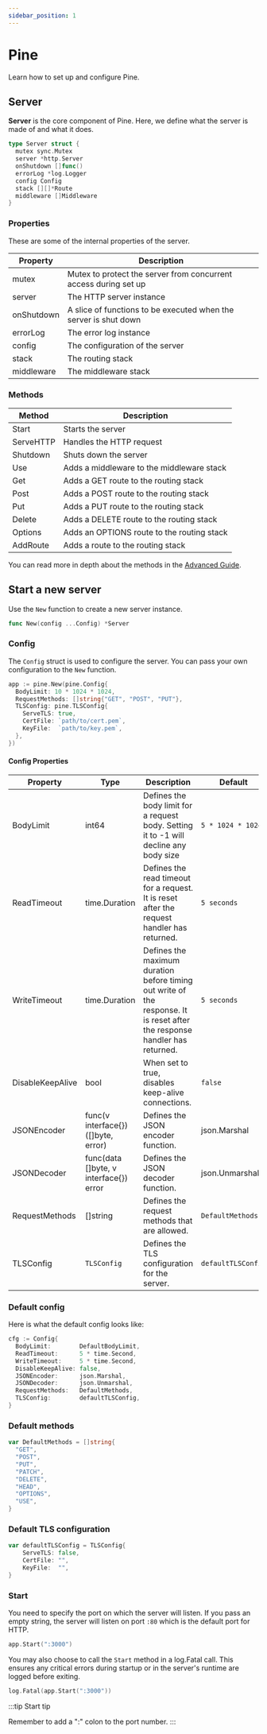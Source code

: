 ```yaml
---
sidebar_position: 1
---
```


# Pine

Learn how to set up and configure Pine.

## Server

**Server** is the core component of Pine. Here, we define what the server is made of and what it does.

```go
type Server struct {
  mutex sync.Mutex
  server *http.Server
  onShutdown []func()
  errorLog *log.Logger
  config Config
  stack [][]*Route
  middleware []Middleware
}
```

### Properties

These are some of the internal properties of the server.

| Property   | Description                                                      |
| ---------- | ---------------------------------------------------------------- |
| mutex      | Mutex to protect the server from concurrent access during set up |
| server     | The HTTP server instance                                         |
| onShutdown | A slice of functions to be executed when the server is shut down |
| errorLog   | The error log instance                                           |
| config     | The configuration of the server                                  |
| stack      | The routing stack                                                |
| middleware | The middleware stack                                             |

### Methods

| Method    | Description                                |
| --------- | ------------------------------------------ |
| Start     | Starts the server                          |
| ServeHTTP | Handles the HTTP request                   |
| Shutdown  | Shuts down the server                      |
| Use       | Adds a middleware to the middleware stack  |
| Get       | Adds a GET route to the routing stack      |
| Post      | Adds a POST route to the routing stack     |
| Put       | Adds a PUT route to the routing stack      |
| Delete    | Adds a DELETE route to the routing stack   |
| Options   | Adds an OPTIONS route to the routing stack |
| AddRoute  | Adds a route to the routing stack          |

You can read more in depth about the methods in the
[Advanced Guide](/docs/category/guide---advanced).

## Start a new server

Use the `New` function to create a new server instance.

```go
func New(config ...Config) *Server
```

### Config

The `Config` struct is used to configure the server. You can pass your own configuration to the `New` function.

```go
app := pine.New(pine.Config{
  BodyLimit: 10 * 1024 * 1024,
  RequestMethods: []string{"GET", "POST", "PUT"},
  TLSConfig: pine.TLSConfig{
    ServeTLS: true,
    CertFile: `path/to/cert.pem`,
    KeyFile:  `path/to/key.pem`,
  },
})

```

#### Config Properties

| Property         | Type                                   | Description                                                                                                                | Default            |
| ---------------- | -------------------------------------- | -------------------------------------------------------------------------------------------------------------------------- | ------------------ |
| BodyLimit        | int64                                  | Defines the body limit for a request body. Setting it to -1 will decline any body size                                     | `5 * 1024 * 1024`  |
| ReadTimeout      | time.Duration                          | Defines the read timeout for a request. It is reset after the request handler has returned.                                | `5 seconds`        |
| WriteTimeout     | time.Duration                          | Defines the maximum duration before timing out write of the response. It is reset after the response handler has returned. | `5 seconds`        |
| DisableKeepAlive | bool                                   | When set to true, disables keep-alive connections.                                                                         | `false`            |
| JSONEncoder      | func(v interface{}) ([]byte, error)    | Defines the JSON encoder function.                                                                                         | json.Marshal       |
| JSONDecoder      | func(data []byte, v interface{}) error | Defines the JSON decoder function.                                                                                         | json.Unmarshal     |
| RequestMethods   | []string                               | Defines the request methods that are allowed.                                                                              | `DefaultMethods`   |
| TLSConfig        | `TLSConfig`                            | Defines the TLS configuration for the server.                                                                              | `defaultTLSConfig` |

### Default config

Here is what the default config looks like:

```go
cfg := Config{
  BodyLimit:        DefaultBodyLimit,
  ReadTimeout:      5 * time.Second,
  WriteTimeout:     5 * time.Second,
  DisableKeepAlive: false,
  JSONEncoder:      json.Marshal,
  JSONDecoder:      json.Unmarshal,
  RequestMethods:   DefaultMethods,
  TLSConfig:        defaultTLSConfig,
}
```

### Default methods

```go
var DefaultMethods = []string{
  "GET",
  "POST",
  "PUT",
  "PATCH",
  "DELETE",
  "HEAD",
  "OPTIONS",
  "USE",
}
```

### Default TLS configuration

```go
var defaultTLSConfig = TLSConfig{
	ServeTLS: false,
	CertFile: "",
	KeyFile:  "",
}
```

### Start

You need to specify the port on which the server will listen. If you pass an empty string, the server will listen on port `:80` which is the default port for HTTP.

```go
app.Start(":3000")
```

You may also choose to call the `Start` method in a log.Fatal call. This ensures any critical errors during startup or in the server's runtime are logged before exiting.

```go
log.Fatal(app.Start(":3000"))
```

:::tip Start tip

Remember to add a ":" colon to the port number.
:::
